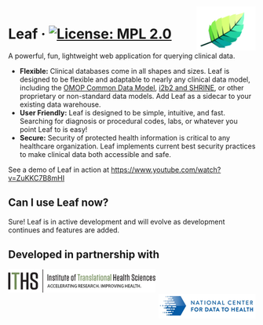 
<div>
   <img src="/src/ui-client/public/images/logos/apps/leaf.svg" width="120px" style="float:right" />
</div>

# Leaf &middot; [![License: MPL 2.0](https://img.shields.io/badge/License-MPL%202.0-brightgreen.svg)](https://opensource.org/licenses/MPL-2.0)
A powerful, fun, lightweight web application for querying clinical data.

* **Flexible:** Clinical databases come in all shapes and sizes. Leaf is designed to be flexible and adaptable to nearly any clinical data model, including the [OMOP Common Data Model](https://github.com/OHDSI/CommonDataModel), [i2b2 and SHRINE](https://github.com/i2b2/i2b2-data), or other proprietary or non-standard data models. Add Leaf as a sidecar to your existing data warehouse.
* **User Friendly:** Leaf is designed to be simple, intuitive, and fast. Searching for diagnosis or procedural codes, labs, or whatever you point Leaf to is easy!
* **Secure:** Security of protected health information is critical to any healthcare organization. Leaf implements current best security practices to make clinical data both accessible and safe.

See a demo of Leaf in action at https://www.youtube.com/watch?v=ZuKKC7B8mHI

## Can I use Leaf now?
Sure! Leaf is in active development and will evolve as development continues and features are added.

## Developed in partnership with
<span style="display:block">
   <img src="/src/ui-client/public/images/logos/orgs/iths.png" width="300px" />
</span>
<span style="display:block">
   <img src="/src/ui-client/public/images/logos/orgs/cd2h.png" style="float:right" />
</span>
